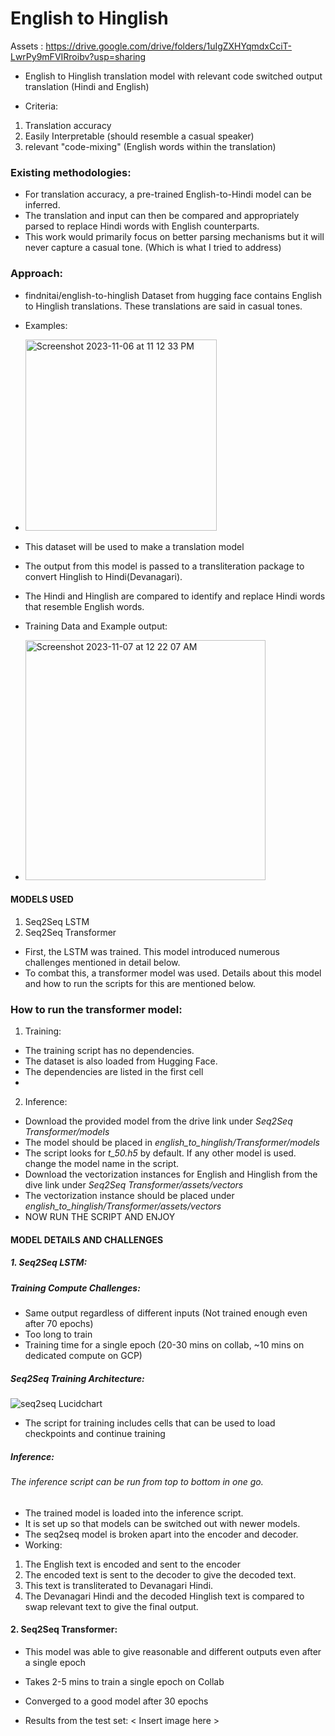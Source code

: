 # English to Hinglish 

Assets : https://drive.google.com/drive/folders/1uIgZXHYqmdxCciT-LwrPy9mFVIRroibv?usp=sharing

- English to Hinglish translation model with relevant code switched output translation (Hindi and English)

- Criteria: 
1. Translation accuracy
2. Easily Interpretable (should resemble a casual speaker)
3. relevant "code-mixing" (English words within the translation)

### Existing methodologies:
- For translation accuracy, a pre-trained English-to-Hindi model can be inferred.
- The translation and input can then be compared and appropriately parsed to replace Hindi words with English counterparts.
- This work would primarily focus on better parsing mechanisms but it will never capture a casual tone. (Which is what I tried to address)

### Approach:
- findnitai/english-to-hinglish Dataset from hugging face contains English to Hinglish translations. These translations are said in casual tones.
- Examples:
- <img width="306" alt="Screenshot 2023-11-06 at 11 12 33 PM" src="https://github.com/Haseebae/English_to_hinglish_LSTM/assets/75690804/9d896989-47b5-41c7-b62e-b780d4e1ac9f">
- This dataset will be used to make a translation model
- The output from this model is passed to a transliteration package to convert Hinglish to Hindi(Devanagari).
- The Hindi and Hinglish are compared to identify and replace Hindi words that resemble English words.

- Training Data and Example output:
- <img width="384" alt="Screenshot 2023-11-07 at 12 22 07 AM" src="https://github.com/Haseebae/English_to_hinglish_LSTM/assets/75690804/01b73998-73a8-4de7-8533-78a126ce784a">

#### MODELS USED
1. Seq2Seq LSTM
2. Seq2Seq Transformer

- First, the LSTM was trained. This model introduced numerous challenges mentioned in detail below.
- To combat this, a transformer model was used. Details about this model and how to run the scripts for this are mentioned below.

### How to run the transformer model:

1. Training:
- The training script has no dependencies.
- The dataset is also loaded from Hugging Face.
- The dependencies are listed in the first cell
- 
2. Inference:
- Download the provided model from the drive link under *Seq2Seq Transformer/models*
- The model should be placed in *english_to_hinglish/Transformer/models*
- The script looks for *t_50.h5* by default. If any other model is used. change the model name in the script.
- Download the vectorization instances for English and Hinglish from the dive link under *Seq2Seq Transformer/assets/vectors*
- The vectorization instance should be placed under *english_to_hinglish/Transformer/assets/vectors*
- NOW RUN THE SCRIPT AND ENJOY

#### MODEL DETAILS AND CHALLENGES

##### 1. Seq2Seq LSTM:

##### Training Compute Challenges:
- Same output regardless of different inputs (Not trained enough even after 70 epochs)
- Too long to train
- Training time for a single epoch (20-30 mins on collab, ~10 mins on dedicated compute on GCP) 

##### Seq2Seq Training Architecture:

![seq2seq Lucidchart](https://github.com/Haseebae/English_to_hinglish_LSTM/assets/75690804/4aadaed3-6b0c-4665-a98d-92575c859d0c)
- The script for training includes cells that can be used to load checkpoints and continue training
##### Inference:
###### The inference script can be run from top to bottom in one go.
- The trained model is loaded into the inference script.
- It is set up so that models can be switched out with newer models.
- The seq2seq model is broken apart into the encoder and decoder.
- Working:
1. The English text is encoded and sent to the encoder
2. The encoded text is sent to the decoder to give the decoded text.
3. This text is transliterated to Devanagari Hindi.
4. The Devanagari Hindi and the decoded Hinglish text is compared to swap relevant text to give the final output.

#### 2. Seq2Seq Transformer:

- This model was able to give reasonable and different outputs even after a single epoch
- Takes 2-5 mins to train a single epoch on Collab
- Converged to a good model after 30 epochs

- Results from the test set:
< Insert image here >






   


